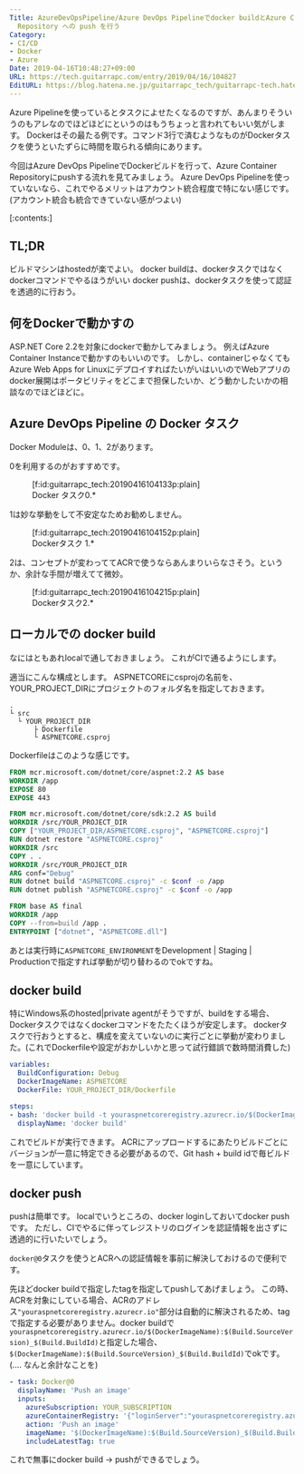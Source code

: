 ```yaml
---
Title: AzureDevOpsPipeline/Azure DevOps Pipelineでdocker buildとAzure Container
  Repository への push を行う
Category:
- CI/CD
- Docker
- Azure
Date: 2019-04-16T10:48:27+09:00
URL: https://tech.guitarrapc.com/entry/2019/04/16/104827
EditURL: https://blog.hatena.ne.jp/guitarrapc_tech/guitarrapc-tech.hatenablog.com/atom/entry/17680117127034804764
---
```


Azure Pipelineを使っているとタスクによせたくなるのですが、あんまりそういうのもアレなのでほどほどにというのはもうちょっと言われてもいい気がします。
Dockerはその最たる例です。コマンド3行で済むようなものがDockerタスクを使うといたずらに時間を取られる傾向にあります。

今回はAzure DevOps PipelineでDockerビルドを行って、Azure Container Repositoryにpushする流れを見てみましょう。
Azure DevOps Pipelineを使っていないなら、これでやるメリットはアカウント統合程度で特にない感じです。(アカウント統合も統合できていない感がつよい)

[:contents:]

## TL;DR

ビルドマシンはhostedが楽でよい。
docker buildは、dockerタスクではなくdockerコマンドでやるほうがいい
docker pushは、dockerタスクを使って認証を透過的に行おう。

## 何をDockerで動かすの

ASP.NET Core 2.2を対象にdockerで動かしてみましょう。
例えばAzure Container Instanceで動かすのもいいのです。
しかし、containerじゃなくてもAzure Web Apps for LinuxにデプロイすればたいがいはいいのでWebアプリのdocker展開はポータビリティをどこまで担保したいか、どう動かしたいかの相談なのでほどほどに。

## Azure DevOps Pipeline の Docker タスク

Docker Moduleは、0、1、2があります。

0を利用するのがおすすめです。

<figure class="figure-image figure-image-fotolife" title="Docker タスク0.*">[f:id:guitarrapc_tech:20190416104133p:plain]<figcaption>Docker タスク0.*</figcaption></figure>

1は妙な挙動をして不安定なためお勧めしません。

<figure class="figure-image figure-image-fotolife" title="Dockerタスク 1.*">[f:id:guitarrapc_tech:20190416104152p:plain]<figcaption>Dockerタスク 1.*</figcaption></figure>

2は、コンセプトが変わっててACRで使うならあんまりいらなさそう。というか、余計な手間が増えてて微妙。

<figure class="figure-image figure-image-fotolife" title="Dockerタスク2.*">[f:id:guitarrapc_tech:20190416104215p:plain]<figcaption>Dockerタスク2.*</figcaption></figure>

## ローカルでの docker build

なにはともあれlocalで通しておきましょう。
これがCIで通るようにします。

適当にこんな構成とします。
ASPNETCOREにcsprojの名前を、YOUR_PROJECT_DIRにプロジェクトのフォルダ名を指定しておきます。

```
.
└ src
  └ YOUR_PROJECT_DIR
      ├ Dockerfile
      └ ASPNETCORE.csproj
```

Dockerfileはこのような感じです。

```dockerfile
FROM mcr.microsoft.com/dotnet/core/aspnet:2.2 AS base
WORKDIR /app
EXPOSE 80
EXPOSE 443

FROM mcr.microsoft.com/dotnet/core/sdk:2.2 AS build
WORKDIR /src/YOUR_PROJECT_DIR
COPY ["YOUR_PROJECT_DIR/ASPNETCORE.csproj", "ASPNETCORE.csproj"]
RUN dotnet restore "ASPNETCORE.csproj"
WORKDIR /src
COPY . .
WORKDIR /src/YOUR_PROJECT_DIR
ARG conf="Debug"
RUN dotnet build "ASPNETCORE.csproj" -c $conf -o /app
RUN dotnet publish "ASPNETCORE.csproj" -c $conf -o /app

FROM base AS final
WORKDIR /app
COPY --from=build /app .
ENTRYPOINT ["dotnet", "ASPNETCORE.dll"]
```

あとは実行時に`ASPNETCORE_ENVIRONMENT`をDevelopment | Staging | Productionで指定すれば挙動が切り替わるのでokですね。

## docker build

特にWindows系のhosted|private agentがそうですが、buildをする場合、Dockerタスクではなくdockerコマンドをたたくほうが安定します。
dockerタスクで行おうとすると、構成を変えていないのに実行ごとに挙動が変わりました。(これでDockerfileや設定がおかしいかと思って試行錯誤で数時間消費した)

```yaml
variables:
  BuildConfiguration: Debug
  DockerImageName: ASPNETCORE
  DockerFile: YOUR_PROJECT_DIR/Dockerfile

steps:
- bash: 'docker build -t youraspnetcoreregistry.azurecr.io/$(DockerImageName):$(Build.SourceVersion)_$(Build.BuildId) -t $(Registry).azurecr.io/$(DockerImageName):latest -f YOUR_PROJECT_DIR/Dockerfile .'
  displayName: 'docker build'
```

これでビルドが実行できます。
ACRにアップロードするにあたりビルドごとにバージョンが一意に特定できる必要があるので、Git hash + build idで毎ビルドを一意にしています。

## docker push

pushは簡単です。
localでいうところの、docker loginしておいてdocker pushです。
ただし、CIでやるに伴ってレジストリのログインを認証情報を出さずに透過的に行いたいでしょう。

`docker@0`タスクを使うとACRへの認証情報を事前に解決しておけるので便利です。

先ほどdocker buildで指定したtagを指定してpushしてあげましょう。
この時、ACRを対象にしている場合、ACRのアドレス`"youraspnetcoreregistry.azurecr.io"`部分は自動的に解決されるため、tagで指定する必要がありません。docker buildで`youraspnetcoreregistry.azurecr.io/$(DockerImageName):$(Build.SourceVersion)_$(Build.BuildId)`と指定した場合、`$(DockerImageName):$(Build.SourceVersion)_$(Build.BuildId)`でokです。(.... なんと余計なことを)

```yaml
- task: Docker@0
  displayName: 'Push an image'
  inputs:
    azureSubscription: YOUR_SUBSCRIPTION
    azureContainerRegistry: '{"loginServer":"youraspnetcoreregistry.azurecr.io", "id" : "/subscriptions/abcdefg-1234-abcd-56789ghijklmn/resourceGroups/AWESOME-RESOURCE/providers/Microsoft.ContainerRegistry/registries/youraspnetcoreregistry"}'
    action: 'Push an image'
    imageName: '$(DockerImageName):$(Build.SourceVersion)_$(Build.BuildId)'
    includeLatestTag: true
```

これで無事にdocker build -> pushができるでしょう。
